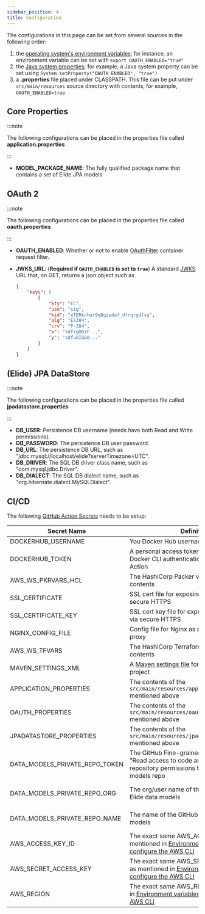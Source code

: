```yaml
---
sidebar_position: 4
title: Configuration
---
```


[//]: # (Copyright Paion Data)

[//]: # (Licensed under the Apache License, Version 2.0 &#40;the "License"&#41;;)
[//]: # (you may not use this file except in compliance with the License.)
[//]: # (You may obtain a copy of the License at)

[//]: # (    http://www.apache.org/licenses/LICENSE-2.0)

[//]: # (Unless required by applicable law or agreed to in writing, software)
[//]: # (distributed under the License is distributed on an "AS IS" BASIS,)
[//]: # (WITHOUT WARRANTIES OR CONDITIONS OF ANY KIND, either express or implied.)
[//]: # (See the License for the specific language governing permissions and)
[//]: # (limitations under the License.)

The configurations in this page can be set from several sources in the following order:

1. the [operating system's environment variables]; for instance, an environment variable can be set with
   `export OAUTH_ENABLED="true"`
2. the [Java system properties]; for example, a Java system property can be set using
   `System.setProperty("OAUTH_ENABLED", "true")`
3. a **.properties** file placed under CLASSPATH. This file can be put under `src/main/resources` source directory with
   contents, for example, `OAUTH_ENABLED=true`

Core Properties
---------------

:::note

The following configurations can be placed in the properties file called **application.properties**

:::

- **MODEL_PACKAGE_NAME**: The fully qualified package name that contains a set of Elide JPA models

OAuth 2
-------

:::note

The following configurations can be placed in the properties file called **oauth.properties**

:::

- **OAUTH_ENABLED**: Whether or not to enable [OAuthFilter] container request filter.
- **JWKS_URL**: (**Required if `OAUTH_ENABLED` is set to `true`**) A standard [JWKS] URL that, on GET, returns a json
  object such as

  ```json
  {
      "keys": [
          {
              "kty": "EC",
              "use": "sig",
              "kid": "eTERknhur9q8gisdaf_dfrqrgdfsg",
              "alg": "ES384",
              "crv": "P-384",
              "x": "sdfrgHGYF...",
              "y": "sdfuUIG&8..."
          }
      ]
  }
  ```

(Elide) JPA DataStore
---------------------

:::note

The following configurations can be placed in the properties file called **jpadatastore.properties**

:::

- **DB_USER**: Persistence DB username (needs have both Read and Write permissions).
- **DB_PASSWORD**: The persistence DB user password.
- **DB_URL**: The persistence DB URL, such as "jdbc:mysql://localhost/elide?serverTimezone=UTC".
- **DB_DRIVER**: The SQL DB driver class name, such as "com.mysql.jdbc.Driver".
- **DB_DIALECT**: The SQL DB dialect name, such as "org.hibernate.dialect.MySQLDialect".

CI/CD
-----

The following [GitHub Action Secrets][GitHub Action - How to set up] needs to be setup:

| **Secret Name**                | **Definition**                                                                                                                                                                     | **How to Get**                                                                                                                                                                                                     |
|--------------------------------|------------------------------------------------------------------------------------------------------------------------------------------------------------------------------------|--------------------------------------------------------------------------------------------------------------------------------------------------------------------------------------------------------------------|
| DOCKERHUB_USERNAME             | You Docker Hub username                                                                                                                                                            | For example, [this user](https://hub.docker.com/u/jack20191124)'s                                                                                                                                                  |
| DOCKERHUB_TOKEN                | A personal access token (PAT) to use as an Docker CLI authentication from within GitHub Action                                                                                     | [Creating an access token](https://docs.docker.com/security/for-developers/access-tokens/#create-an-access-token)                                                                                                  |
| AWS_WS_PKRVARS_HCL             | The HashiCorp Packer variable [values file](https://qubitpi.github.io/hashicorp-packer/packer/guides/hcl/variables#from-a-file) contents                                           | [hashicorp-aws](https://qubitpi.github.io/hashicorp-aws/docs/webservice)                                                                                                                                           |
| SSL_CERTIFICATE                | SSL cert file for exposing webservice API via secure HTTPS                                                                                                                         | [Installing Free SSL Certificates with Certbot running on Nginx](https://qubitpi.github.io/hashicorp-aws/docs/setup#step-1---store-ssl-certificate-in-github-secrets)                                              |
| SSL_CERTIFICATE_KEY            | SSL cert key file for exposing webservice API via secure HTTPS                                                                                                                     | [Installing Free SSL Certificates with Certbot running on Nginx](https://qubitpi.github.io/hashicorp-aws/docs/setup#step-1---store-ssl-certificate-in-github-secrets)                                              |
| NGINX_CONFIG_FILE              | Config file for Nginx as a HTTPS reverse proxy                                                                                                                                     | [Define Nginx Reverse Proxy Config File](https://qubitpi.github.io/hashicorp-aws/docs/setup#step-3---define-nginx-reverse-proxy-config-file)                                                                       |
| AWS_WS_TFVARS                  | The HashiCorp Terraform variable [values file](https://qubitpi.github.io/hashicorp-terraform/terraform/language/values/variables#variable-definitions-tfvars-files) contents       | [hashicorp-aws](https://qubitpi.github.io/hashicorp-aws/docs/webservice)                                                                                                                                           |
| MAVEN_SETTINGS_XML             | A [Maven settings file](https://maven.apache.org/settings.html) for the Webservice project                                                                                         | The exact settings.xml contents containing [these meta tags](https://github.com/QubitPi/jersey-webservice-template/blob/jpa-elide/settings.xml.example)                                                            |
| APPLICATION_PROPERTIES         | The contents of the `src/main/resources/application.properties` mentioned above                                                                                                    | See [Core Properties](#core-properties) section above                                                                                                                                                              |
| OAUTH_PROPERTIES               | The contents of the `src/main/resources/oauth.properties` mentioned above                                                                                                          | See [Security](#security) section above                                                                                                                                                                            |
| JPADATASTORE_PROPERTIES        | The contents of the `src/main/resources/jpadatastore.properties` mentioned above                                                                                                   | See [JPA DataStore](#jpa-datastore) section above                                                                                                                                                                  |
| DATA_MODELS_PRIVATE_REPO_TOKEN | The GitHub Fine-grained token with at least "Read access to code and metadata" repository permissions to the Elide data models repo                                                | [Creating a fine-grained personal access token](https://docs.github.com/en/authentication/keeping-your-account-and-data-secure/managing-your-personal-access-tokens#creating-a-fine-grained-personal-access-token) |
| DATA_MODELS_PRIVATE_REPO_ORG   | The org/user name of the GitHub repo for Elide data models                                                                                                                         | For [this example](https://github.com/QubitPi/jersey-webservice-template-jpa-data-models), DATA_MODELS_PRIVATE_REPO_ORG is "QubitPi"                                                                               |
| DATA_MODELS_PRIVATE_REPO_NAME  | The name of the GitHub repo for Elide data models                                                                                                                                  | For [this example](https://github.com/QubitPi/jersey-webservice-template-jpa-data-models), DATA_MODELS_PRIVATE_REPO_NAME is "jersey-webservice-template"                                                           |
| AWS_ACCESS_KEY_ID              | The exact same AWS_ACCESS_KEY_ID as mentioned in [Environment variables to configure the AWS CLI](https://docs.aws.amazon.com/cli/latest/userguide/cli-configure-envvars.html)     | [How to create and configure AWS credentials for Amazon Keyspaces](https://docs.aws.amazon.com/keyspaces/latest/devguide/access.credentials.html)                                                                  |
| AWS_SECRET_ACCESS_KEY          | The exact same AWS_SECRET_ACCESS_KEY as mentioned in [Environment variables to configure the AWS CLI](https://docs.aws.amazon.com/cli/latest/userguide/cli-configure-envvars.html) | [How to create and configure AWS credentials for Amazon Keyspaces](https://docs.aws.amazon.com/keyspaces/latest/devguide/access.credentials.html)                                                                  |
| AWS_REGION                     | The exact same AWS_REGION as mentioned in [Environment variables to configure the AWS CLI](https://docs.aws.amazon.com/cli/latest/userguide/cli-configure-envvars.html)            | [How to create and configure AWS credentials for Amazon Keyspaces](https://docs.aws.amazon.com/keyspaces/latest/devguide/access.credentials.html)                                                                  |

[GitHub Action - How to set up]: https://docs.github.com/en/actions/security-guides/encrypted-secrets

[Java system properties]: https://docs.oracle.com/javase/tutorial/essential/environment/sysprop.html
[JWKS]: https://datatracker.ietf.org/doc/html/rfc7517

[OAuthFilter]: https://paion-data.github.io/astraios/apidocs/com/paiondata/astraios/web/filters/OAuthFilter.html
[operating system's environment variables]: https://docs.oracle.com/javase/tutorial/essential/environment/env.html
